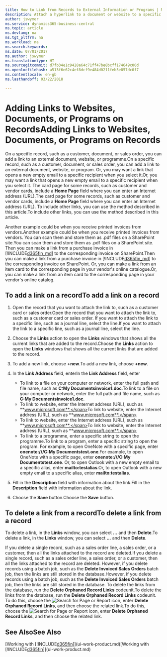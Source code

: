 ```yaml
---
title: How to Link from Records to External Information or Programs | Microsoft Docs
description: Attach a hyperlink to a document or website to a specific record, such as a customer or document.
author: jswymer
ms.service: dynamics365-business-central
ms.topic: article
ms.devlang: na
ms.tgt_pltfrm: na
ms.workload: na
ms.search.keywords: 
ms.date: 07/01/2017
ms.author: jswymer
ms.translationtype: HT
ms.sourcegitcommit: d7fb34e1c9428a64c71ff47be8bcff174649c00d
ms.openlocfilehash: a513f6e62c4ef8dcf9e484d0211feb3e857dc0f7
ms.contentlocale: en-gb
ms.lasthandoff: 03/22/2018

---
```

# <a name="adding-links-to-websites-documents-or-programs-on-records"></a><span data-ttu-id="7ecb8-103">Adding Links to Websites, Documents, or Programs on Records</span><span class="sxs-lookup"><span data-stu-id="7ecb8-103">Adding Links to Websites, Documents, or Programs on Records</span></span>
<span data-ttu-id="7ecb8-104">On a specific record, such as a customer, document, or sales order, you can add a link to an external document, website, or programme.</span><span class="sxs-lookup"><span data-stu-id="7ecb8-104">On a specific record, such as a customer, document, or sales order, you can add a link to an external document, website, or program.</span></span> <span data-ttu-id="7ecb8-105">Or, you may want a link that opens a new empty email to a specific recipient when you select it.</span><span class="sxs-lookup"><span data-stu-id="7ecb8-105">Or, you may want a link that opens a new empty email to a specific recipient when you select it.</span></span> <span data-ttu-id="7ecb8-106">The card page for some records, such as customer and vendor cards, include a **Home Page** field where you can enter an Internet address (URL).</span><span class="sxs-lookup"><span data-stu-id="7ecb8-106">The card page for some records, such as customer and vendor cards, include a **Home Page** field where you can enter an Internet address (URL).</span></span> <span data-ttu-id="7ecb8-107">To include other links, you can use the method described in this article.</span><span class="sxs-lookup"><span data-stu-id="7ecb8-107">To include other links, you can use the method described in this article.</span></span>

<span data-ttu-id="7ecb8-108">Another example could be when you receive printed invoices from vendors.</span><span class="sxs-lookup"><span data-stu-id="7ecb8-108">Another example could be when you receive printed invoices from vendors.</span></span> <span data-ttu-id="7ecb8-109">You can scan them and store them as .pdf files on a SharePoint site.</span><span class="sxs-lookup"><span data-stu-id="7ecb8-109">You can scan them and store them as .pdf files on a SharePoint site.</span></span> <span data-ttu-id="7ecb8-110">Then you can make a link from a purchase invoice in [!INCLUDE[d365fin_md](includes/d365fin_md.md)] to the corresponding invoice on  SharePoint.</span><span class="sxs-lookup"><span data-stu-id="7ecb8-110">Then you can make a link from a purchase invoice in [!INCLUDE[d365fin_md](includes/d365fin_md.md)] to the corresponding invoice on  SharePoint.</span></span> <span data-ttu-id="7ecb8-111">Or, you can make a link from an item card to the corresponding page in your vendor's online catalogue.</span><span class="sxs-lookup"><span data-stu-id="7ecb8-111">Or, you can make a link from an item card to the corresponding page in your vendor's online catalog.</span></span>

## <a name="to-add-a-link-on-a-record"></a><span data-ttu-id="7ecb8-112">To add a link on a record</span><span class="sxs-lookup"><span data-stu-id="7ecb8-112">To add a link on a record</span></span>   

1.  <span data-ttu-id="7ecb8-113">Open the record that you want to attach the link to, such as a customer card or sales order.</span><span class="sxs-lookup"><span data-stu-id="7ecb8-113">Open the record that you want to attach the link to, such as a customer card or sales order.</span></span> <span data-ttu-id="7ecb8-114">If you want to attach the link to a specific line, such as a journal line, select the line.</span><span class="sxs-lookup"><span data-stu-id="7ecb8-114">If you want to attach the link to a specific line, such as a journal line, select the line.</span></span>  

2.  <span data-ttu-id="7ecb8-115">Choose the **Links** action to open the **Links** windows that shows all the current links that are added to the record.</span><span class="sxs-lookup"><span data-stu-id="7ecb8-115">Choose the **Links** action to open the **Links** windows that shows all the current links that are added to the record.</span></span>

3. <span data-ttu-id="7ecb8-116">To add a new link, choose **+new**.</span><span class="sxs-lookup"><span data-stu-id="7ecb8-116">To add a new link, choose **+new**.</span></span>

4.  <span data-ttu-id="7ecb8-117">In the **Link Address** field, enter</span><span class="sxs-lookup"><span data-stu-id="7ecb8-117">In the **Link Address** field, enter</span></span>

    -   <span data-ttu-id="7ecb8-118">To link to a file on your computer or network, enter the full path and file name, such as  **C:My Documentsinvoice1.doc**.</span><span class="sxs-lookup"><span data-stu-id="7ecb8-118">To link to a file on your computer or network, enter the full path and file name, such as  **C:My Documentsinvoice1.doc**.</span></span>
    -   <span data-ttu-id="7ecb8-119">To link to website, enter the Internet address (URL), such as **www.microsoft.com**.</span><span class="sxs-lookup"><span data-stu-id="7ecb8-119">To link to website, enter the Internet address (URL), such as **www.microsoft.com**.</span></span>
    -   <span data-ttu-id="7ecb8-120">To link to website, enter the Internet address (URL), such as **www.microsoft.com**.</span><span class="sxs-lookup"><span data-stu-id="7ecb8-120">To link to website, enter the Internet address (URL), such as **www.microsoft.com**.</span></span>
    -   <span data-ttu-id="7ecb8-121">To link to a programme, enter a specific string to open the programme.</span><span class="sxs-lookup"><span data-stu-id="7ecb8-121">To link to a program, enter a specific string to open the program.</span></span> <span data-ttu-id="7ecb8-122">For example, to open OneNote with a specific page, enter **onenote:///C:My Documentstest.one**.</span><span class="sxs-lookup"><span data-stu-id="7ecb8-122">For example, to open OneNote with a specific page, enter **onenote:///C:My Documentstest.one**.</span></span> <span data-ttu-id="7ecb8-123">Or, to open Outlook with a new empty email to a specific alias, enter **mailto:testalias**.</span><span class="sxs-lookup"><span data-stu-id="7ecb8-123">Or, to open Outlook with a new empty email to a specific alias, enter **mailto:testalias**.</span></span>  

5.  <span data-ttu-id="7ecb8-124">Fill in the **Description** field with information about the link.</span><span class="sxs-lookup"><span data-stu-id="7ecb8-124">Fill in the **Description** field with information about the link.</span></span>  

6.  <span data-ttu-id="7ecb8-125">Choose the **Save** button.</span><span class="sxs-lookup"><span data-stu-id="7ecb8-125">Choose the **Save** button.</span></span>  

## <a name="to-delete-a-link-from-a-record"></a><span data-ttu-id="7ecb8-126">To delete a link from a record</span><span class="sxs-lookup"><span data-stu-id="7ecb8-126">To delete a link from a record</span></span>  

<span data-ttu-id="7ecb8-127">To delete a link, in the **Links** window, you can select **...** and then **Delete**.</span><span class="sxs-lookup"><span data-stu-id="7ecb8-127">To delete a link, in the **Links** window, you can select **...** and then **Delete**.</span></span>

<span data-ttu-id="7ecb8-128">If you delete a single record, such as a sales order line, a sales order, or a customer, then all the links attached to the record are deleted.</span><span class="sxs-lookup"><span data-stu-id="7ecb8-128">If you delete a single record, such as a sales order line, a sales order, or a customer, then all the links attached to the record are deleted.</span></span> <span data-ttu-id="7ecb8-129">However, if you delete records using a batch job, such as the **Delete Invoiced Sales Orders** batch job, then the links are still stored in the database.</span><span class="sxs-lookup"><span data-stu-id="7ecb8-129">However, if you delete records using a batch job, such as the **Delete Invoiced Sales Orders** batch job, then the links are still stored in the database.</span></span> <span data-ttu-id="7ecb8-130">To delete the links from the database, run the **Delete Orphaned Record Links** codeunit.</span><span class="sxs-lookup"><span data-stu-id="7ecb8-130">To delete the links from the database, run the **Delete Orphaned Record Links** codeunit.</span></span> <span data-ttu-id="7ecb8-131">To do this, choose the ![Search for Page or Report](media/ui-search/search_small.png "Search for Page or Report icon") icon, enter **Delete Orphaned Record Links**, and then choose the related link.</span><span class="sxs-lookup"><span data-stu-id="7ecb8-131">To do this, choose the ![Search for Page or Report](media/ui-search/search_small.png "Search for Page or Report icon") icon, enter **Delete Orphaned Record Links**, and then choose the related link.</span></span>   

<!-- ### To run delete orphaned record links  

1.  Choose the ![Search for Page or Report](media/ui-search/search_small.png "Search for Page or Report icon") icon, enter **Data Deletion**, and then choose the related link.  

2.  On the **Data Deletion** page, choose **Tasks**, and then choose **Delete Orphaned Record Links**.  -->

## <a name="see-also"></a><span data-ttu-id="7ecb8-132">See Also</span><span class="sxs-lookup"><span data-stu-id="7ecb8-132">See Also</span></span>  
<span data-ttu-id="7ecb8-133">[Working with [!INCLUDE[d365fin](includes/d365fin_md.md)]](ui-work-product.md)</span><span class="sxs-lookup"><span data-stu-id="7ecb8-133">[Working with [!INCLUDE[d365fin](includes/d365fin_md.md)]](ui-work-product.md)</span></span>  


